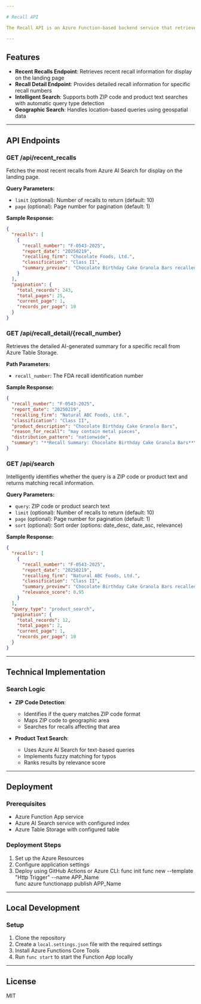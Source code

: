 ```yaml
---

# Recall API

The Recall API is an Azure Function-based backend service that retrieves and delivers food recall information to the front-end application. It serves as the intermediary between the user interface and the data storage services (Azure AI Search and Azure Table Storage).

---
```


## Features

- **Recent Recalls Endpoint**: Retrieves recent recall information for display on the landing page
- **Recall Detail Endpoint**: Provides detailed recall information for specific recall numbers
- **Intelligent Search**: Supports both ZIP code and product text searches with automatic query type detection
- **Geographic Search**: Handles location-based queries using geospatial data

---

## API Endpoints

### GET /api/recent_recalls

Fetches the most recent recalls from Azure AI Search for display on the landing page.

**Query Parameters:**
- `limit` (optional): Number of recalls to return (default: 10)
- `page` (optional): Page number for pagination (default: 1)

**Sample Response:**
```json
{
  "recalls": [
    {
      "recall_number": "F-0543-2025",
      "report_date": "20250219",
      "recalling_firm": "Chocolate Foods, Ltd.",
      "classification": "Class II",
      "summary_preview": "Chocolate Birthday Cake Granola Bars recalled due to potential metal pieces..."
    }
  ],
  "pagination": {
    "total_records": 243,
    "total_pages": 25,
    "current_page": 1,
    "records_per_page": 10
  }
}
```

### GET /api/recall_detail/{recall_number}

Retrieves the detailed AI-generated summary for a specific recall from Azure Table Storage.

**Path Parameters:**
- `recall_number`: The FDA recall identification number

**Sample Response:**
```json
{
  "recall_number": "F-0543-2025",
  "report_date": "20250219",
  "recalling_firm": "Natural ABC Foods, Ltd.",
  "classification": "Class II",
  "product_description": "Chocolate Birthday Cake Granola Bars",
  "reason_for_recall": "may contain metal pieces",
  "distribution_pattern": "nationwide",
  "summary": "**Recall Summary: Chocolate Birthday Cake Granola Bars**\n\n**1. Recall Overview**\n\nNatural ABC Foods, Ltd. has issued a voluntary recall..."
}
```

### GET /api/search

Intelligently identifies whether the query is a ZIP code or product text and returns matching recall information.

**Query Parameters:**
- `query`: ZIP code or product search text
- `limit` (optional): Number of recalls to return (default: 10)
- `page` (optional): Page number for pagination (default: 1)
- `sort` (optional): Sort order (options: date_desc, date_asc, relevance)

**Sample Response:**
```json
{
  "recalls": [
    {
      "recall_number": "F-0543-2025",
      "report_date": "20250219",
      "recalling_firm": "Natural ABC Foods, Ltd.",
      "classification": "Class II",
      "summary_preview": "Chocolate Birthday Cake Granola Bars recalled due to potential metal pieces...",
      "relevance_score": 0.95
    }
  ],
  "query_type": "product_search",
  "pagination": {
    "total_records": 12,
    "total_pages": 2,
    "current_page": 1,
    "records_per_page": 10
  }
}
```

---

## Technical Implementation

### Search Logic

- **ZIP Code Detection**:
  - Identifies if the query matches ZIP code format
  - Maps ZIP code to geographic area
  - Searches for recalls affecting that area

- **Product Text Search**:
  - Uses Azure AI Search for text-based queries
  - Implements fuzzy matching for typos
  - Ranks results by relevance score

---

## Deployment

### Prerequisites
- Azure Function App service
- Azure AI Search service with configured index
- Azure Table Storage with configured table

### Deployment Steps
1. Set up the Azure Resources
2. Configure application settings
3. Deploy using GitHub Actions or Azure CLI:
   func init
   func new --template "Http Trigger" --name APP_Name   
   func azure functionapp publish APP_Name

---

## Local Development

### Setup
1. Clone the repository
2. Create a `local.settings.json` file with the required settings
3. Install Azure Functions Core Tools
4. Run `func start` to start the Function App locally

---

## License

MIT